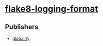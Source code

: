 # [flake8-logging-format](https://pypi.org/project/flake8-logging-format)



## Publishers
- [globality](https://pypi.org/user/globality)


